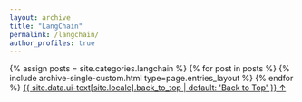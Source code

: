 ```yaml
---
layout: archive
title: "LangChain"
permalink: /langchain/
author_profiles: true
---
```


{% assign posts = site.categories.langchain %}
{% for post in posts %} 
  {% include archive-single-custom.html type=page.entries_layout %} 
{% endfor %}
<a href="#page-title" class="back-to-top">{{ site.data.ui-text[site.locale].back_to_top | default: 'Back to Top' }} &uarr;</a>